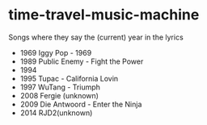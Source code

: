 # time-travel-music-machine
Songs where they say the (current) year in the lyrics

- 1969 Iggy Pop - 1969
- 1989 Public Enemy - Fight the Power
- 1994
- 1995 Tupac - California Lovin
- 1997 WuTang - Triumph
- 2008 Fergie (unknown)
- 2009  Die Antwoord - Enter the Ninja
- 2014 RJD2(unknown)
